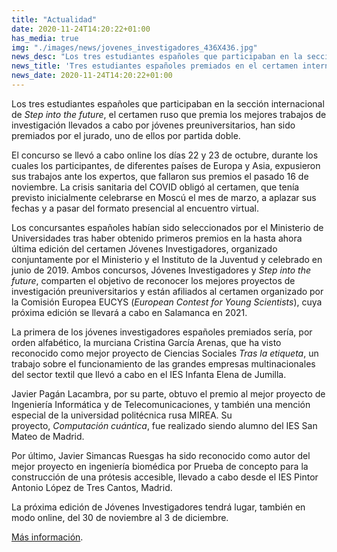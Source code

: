 ```yaml
---
title: "Actualidad"
date: 2020-11-24T14:20:22+01:00
has_media: true
img: "./images/news/jovenes_investigadores_436X436.jpg"
news_desc: "Los tres estudiantes españoles que participaban en la sección internacional de Step into the future, el certamen ruso que premia los mejores trabajos de investigación llevados a cabo por jóvenes preuniversitarios, han sido premiados por el jurado, uno de ellos por partida doble."
news_title: 'Tres estudiantes españoles premiados en el certamen internacional de investigación "Step into the future"'
news_date: 2020-11-24T14:20:22+01:00
---
```

<p>Los tres estudiantes espa&ntilde;oles que participaban en la secci&oacute;n internacional de<span>&nbsp;</span><em>Step into the future</em>, el certamen ruso que premia los mejores trabajos de investigaci&oacute;n llevados a cabo por j&oacute;venes preuniversitarios, han sido premiados por el jurado, uno de ellos por partida doble.</p>
<p>El concurso se llev&oacute; a cabo online los d&iacute;as 22 y 23 de octubre, durante los cuales los participantes, de diferentes pa&iacute;ses de Europa y Asia, expusieron sus trabajos ante los expertos, que fallaron sus premios el pasado 16 de noviembre. La crisis sanitaria del COVID oblig&oacute; al certamen, que ten&iacute;a previsto inicialmente celebrarse en Mosc&uacute; el mes de marzo, a aplazar sus fechas y a pasar del formato presencial al encuentro virtual.</p>
<p>Los concursantes espa&ntilde;oles hab&iacute;an sido seleccionados por el Ministerio de Universidades tras haber obtenido primeros premios en la hasta ahora &uacute;ltima edici&oacute;n del certamen J&oacute;venes Investigadores, organizado conjuntamente por el Ministerio y el Instituto de la Juventud y celebrado en junio de 2019. Ambos concursos, J&oacute;venes Investigadores y<span>&nbsp;</span><em>Step into the future</em>, comparten el objetivo de reconocer los mejores proyectos de investigaci&oacute;n preuniversitarios y est&aacute;n afiliados al certamen organizado por la Comisi&oacute;n Europea EUCYS (<em>European Contest for Young Scientists</em>), cuya pr&oacute;xima edici&oacute;n se llevar&aacute; a cabo en Salamanca en 2021.</p>
<p>La primera de los j&oacute;venes investigadores espa&ntilde;oles premiados ser&iacute;a, por orden alfab&eacute;tico, la murciana Cristina Garc&iacute;a Arenas, que ha visto reconocido como mejor proyecto de Ciencias Sociales<span>&nbsp;</span><em>Tras la etiqueta</em>, un trabajo sobre el funcionamiento de las grandes empresas multinacionales del sector textil que llev&oacute; a cabo en el IES Infanta Elena de Jumilla.</p>
<p>Javier Pag&aacute;n Lacambra, por su parte, obtuvo el premio al mejor proyecto de Ingenier&iacute;a Inform&aacute;tica y de Telecomunicaciones, y tambi&eacute;n una menci&oacute;n especial de la universidad polit&eacute;cnica rusa MIREA. Su proyecto,<span>&nbsp;</span><em>Computaci&oacute;n cu&aacute;ntica</em>, fue realizado siendo alumno del IES San Mateo de Madrid.</p>
<p>Por &uacute;ltimo, Javier Simancas Ruesgas ha sido reconocido como autor del mejor proyecto en ingenier&iacute;a biom&eacute;dica por Prueba de concepto para la construcci&oacute;n de una pr&oacute;tesis accesible, llevado a cabo desde el IES Pintor Antonio L&oacute;pez de Tres Cantos, Madrid.</p>
<p>La pr&oacute;xima edici&oacute;n de J&oacute;venes Investigadores tendr&aacute; lugar, tambi&eacute;n en modo online, del 30 de noviembre al 3 de diciembre.</p>
<p><a href="http://sitf.online/winners_eng" target="_blank" rel="noopener">M&aacute;s informaci&oacute;n</a>.</p>